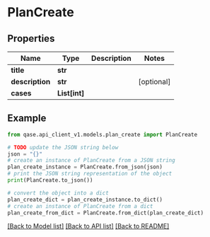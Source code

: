 # PlanCreate


## Properties

Name | Type | Description | Notes
------------ | ------------- | ------------- | -------------
**title** | **str** |  | 
**description** | **str** |  | [optional] 
**cases** | **List[int]** |  | 

## Example

```python
from qase.api_client_v1.models.plan_create import PlanCreate

# TODO update the JSON string below
json = "{}"
# create an instance of PlanCreate from a JSON string
plan_create_instance = PlanCreate.from_json(json)
# print the JSON string representation of the object
print(PlanCreate.to_json())

# convert the object into a dict
plan_create_dict = plan_create_instance.to_dict()
# create an instance of PlanCreate from a dict
plan_create_from_dict = PlanCreate.from_dict(plan_create_dict)
```
[[Back to Model list]](../README.md#documentation-for-models) [[Back to API list]](../README.md#documentation-for-api-endpoints) [[Back to README]](../README.md)


